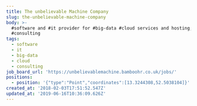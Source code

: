 ```yaml
---
title: The unbelievable Machine Company
slug: the-unbelievable-machine-company
body: >-
  #software and #it provider for #big-data #cloud services and hosting;
  #consulting
tags:
  - software
  - it
  - big-data
  - cloud
  - consulting
job_board_url: 'https://unbelievablemachine.bamboohr.co.uk/jobs/'
positions:
  - position: '{"type":"Point","coordinates":[13.3244308,52.5038104]}'
created_at: '2018-02-03T17:51:52.547Z'
updated_at: '2019-06-16T10:36:09.626Z'
---
```


